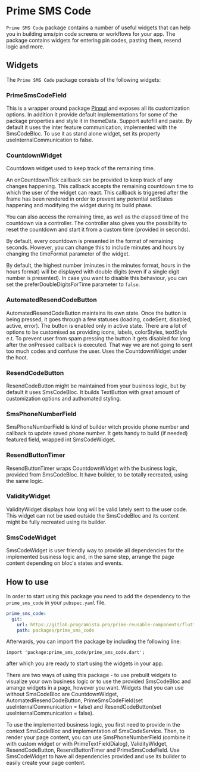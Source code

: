 # Prime SMS Code

`Prime SMS Code` package contains a number of useful widgets that can help you in building sms/pin 
code screens or workflows for your app. The package contains widgets for entering pin codes, 
pasting them, resend logic and more.

## Widgets

The `Prime SMS Code` package consists of the following widgets:

### PrimeSmsCodeField

This is a wrapper around package [Pinput](https://pub.dev/packages/pinput) and exposes all its 
customization options. In addition it provide default implementations for some of the package properties 
and style it in themeData. Support autofill and paste.
By default it uses the inter feature communication, implemented with the SmsCodeBloc. To use it 
as stand alone widget, set its property useInternalCommunication to false. 

### CountdownWidget

Countdown widget used to keep track of the remaining time.

An onCountdownTick callback can be provided to keep track of any changes happening. This callback 
accepts the remaining countdown time to which the user of the widget can react. This callback is 
triggered after the frame has been rendered in order to prevent any potential setStates happening and 
modifying the widget during its build phase.

You can also access the remaining time, as well as the elapsed time of the countdown via a controller. 
The controller also gives you the possibility to reset the countdown and start it from a custom time (provided in seconds).

By default, every countdown is presented in the format of remaining seconds. However, you can change 
this to include minutes and hours by changing the timeFormat parameter of the widget.

By default, the highest number (minutes in the minutes format, hours in the hours format) will be 
displayed with double digits (even if a single digit number is presented). In case you want to disable
this behaviour, you can set the preferDoubleDigitsForTime parameter to `false`.

### AutomatedResendCodeButton

AutomatedResendCodeButton maintains its own state. Once the button is being pressed, it goes through 
a few statuses (loading, codeSent, disabled, active, error). The button is enabled only in active state. 
There are a lot of options to be customised as providing icons, labels, colorStyles, textStyle e.t. 
To prevent user from spam pressing the button it gets disabled for long after the onPressed callback 
is executed. That way we are not going to sent too much codes and confuse the user. Uses the CountdownWidget under the hoot.

### ResendCodeButton

ResendCodeButton might be maintained from your business logic, but by default it uses SmsCodeBloc. 
It builds TextButton with great amount of customization options and authomated styling.

### SmsPhoneNumberField

SmsPhoneNumberField is kind of builder witch provide phone number and callback to update saved phone
number. It gets handy to build (if needed) featured field, wrapped int SmsCodeWidget.

### ResendButtonTimer

ResendButtonTimer wraps CountdownWidget with the business logic, provided from SmsCodeBloc. It have 
builder, to be totally recreated, using the same logic.

### ValidityWidget

ValidityWidget displays how long will be valid lately sent to the user code. This widget can not be 
used outside the SmsCodeBloc and its content might be fully recreated using its builder.

### SmsCodeWidget

SmsCodeWidget is user friendly way to provide all dependencies for the implemented business logic and,
in the same step, arrange the page content depending on bloc's states and events.

## How to use

In order to start using this package you need to add the dependency to the `prime_sms_code` in your `pubspec.yaml` file.

```yaml
prime_sms_code:
  git:
    url: https://gitlab.programista.pro/prime-reusable-components/flutter
    path: packages/prime_sms_code
```


Afterwards, you can import the package by including the following line:

`import 'package:prime_sms_code/prime_sms_code.dart';`

after which you are ready to start using the widgets in your app.

There are two ways of using this package - to use prebuilt widgets to visualize your own business 
logic or to use the provided SmsCodeBloc and arrange widgets in a page, however you want.
Widgets that you can use without SmsCodeBloc are CountdownWidget, AutomatedResendCodeButton, 
PrimeSmsCodeField(set useInternalCommunication = false) and ResendCodeButton(set useInternalCommunication = false).

To use the implemented business logic, you first need to provide in the context SmsCodeBloc and 
implementation of SmsCodeService. Then, to render your page content, you can use SmsPhoneNumberField 
(combine it with custom widget or with PrimeTextFieldDialog),
ValidityWidget, ResendCodeButton, ResendButtonTimer and PrimeSmsCodeField. Use SmsCodeWidget to have 
all dependencies provided and use its builder to easily create your page content.
